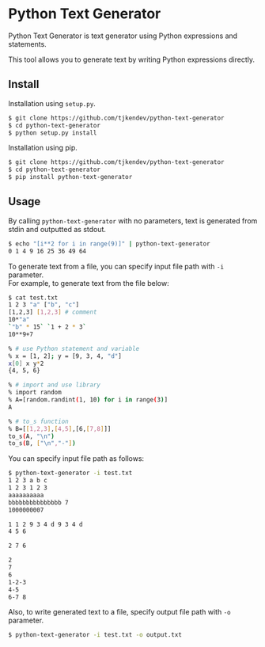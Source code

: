 Python Text Generator
====

Python Text Generator is text generator using Python expressions and statements.

This tool allows you to generate text by writing Python expressions directly.

## Install

Installation using `setup.py`.
```sh
$ git clone https://github.com/tjkendev/python-text-generator
$ cd python-text-generator
$ python setup.py install
```
Installation using pip.
```sh
$ git clone https://github.com/tjkendev/python-text-generator
$ cd python-text-generator
$ pip install python-text-generator
```

## Usage

By calling `python-text-generator` with no parameters, text is generated from stdin
and outputted as stdout.
```sh
$ echo "[i**2 for i in range(9)]" | python-text-generator
0 1 4 9 16 25 36 49 64
```

To generate text from a file, you can specify input file path with `-i` parameter.  
For example, to generate text from the file below:
```sh
$ cat test.txt
1 2 3 "a" ["b", "c"]
[1,2,3] [1,2,3] # comment
10*"a"
`"b" * 15` `1 + 2 * 3`
10**9+7

% # use Python statement and variable
% x = [1, 2]; y = [9, 3, 4, "d"]
x[0] x y*2
{4, 5, 6}

% # import and use library
% import random
% A=[random.randint(1, 10) for i in range(3)]
A

% # to_s function
% B=[[1,2,3],[4,5],[6,[7,8]]]
to_s(A, "\n")
to_s(B, ["\n","-"])
```

You can specify input file path as follows:
```sh
$ python-text-generator -i test.txt
1 2 3 a b c
1 2 3 1 2 3
aaaaaaaaaa
bbbbbbbbbbbbbbb 7
1000000007

1 1 2 9 3 4 d 9 3 4 d
4 5 6

2 7 6

2
7
6
1-2-3
4-5
6-7 8
```

Also, to write generated text to a file, specify output file path with `-o` parameter.
```sh
$ python-text-generator -i test.txt -o output.txt
```
